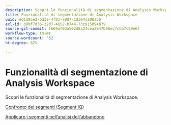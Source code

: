 ```yaml
---
description: Scopri le funzionalità di segmentazione di Analysis Workspace.
title: Funzionalità di segmentazione di Analysis Workspace
uuid: ed1d95e2-bd32-4f03-a007-1d3e4ca08a5b
exl-id: d8bf7d36-32d7-4652-b744-7cc915d94b79
source-git-commit: f669af03a502d8a24cea3047b96ec7cba7c59e6f
workflow-type: tm+mt
source-wordcount: '52'
ht-degree: 82%

---
```


# Funzionalità di segmentazione di Analysis Workspace

Scopri le funzionalità di segmentazione di Analysis Workspace.

[Confronto dei segmenti (Segment IQ)](https://experienceleague.adobe.com/docs/analytics/analyze/analysis-workspace/panels/segment-comparison/segment-comparison.html)

[Applicare i segmenti nell’analisi dell’abbandono](https://docs.adobe.com/help/it-IT/analytics/analyze/analysis-workspace/visualizations/fallout/compare-segments-fallout.html)
